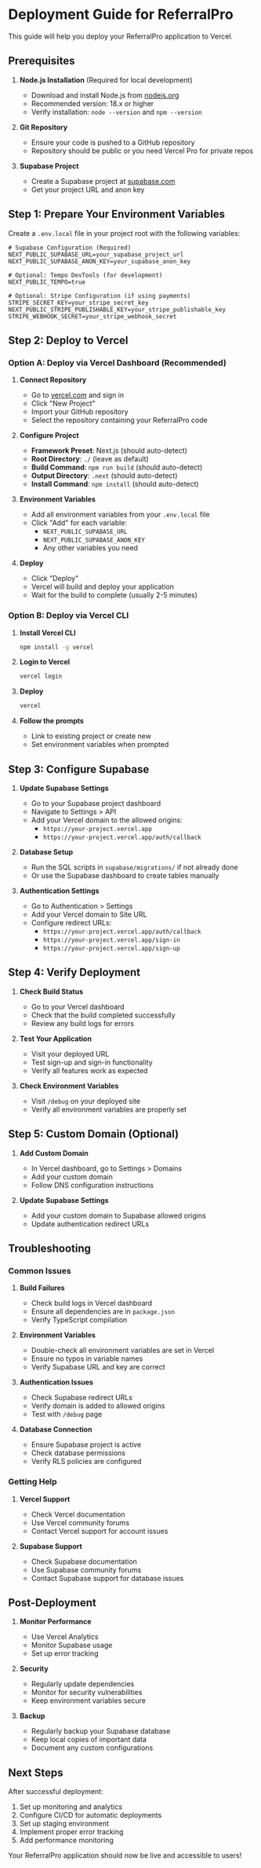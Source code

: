 # Deployment Guide for ReferralPro

This guide will help you deploy your ReferralPro application to Vercel.

## Prerequisites

1. **Node.js Installation** (Required for local development)
   - Download and install Node.js from [nodejs.org](https://nodejs.org/)
   - Recommended version: 18.x or higher
   - Verify installation: `node --version` and `npm --version`

2. **Git Repository**
   - Ensure your code is pushed to a GitHub repository
   - Repository should be public or you need Vercel Pro for private repos

3. **Supabase Project**
   - Create a Supabase project at [supabase.com](https://supabase.com)
   - Get your project URL and anon key

## Step 1: Prepare Your Environment Variables

Create a `.env.local` file in your project root with the following variables:

```env
# Supabase Configuration (Required)
NEXT_PUBLIC_SUPABASE_URL=your_supabase_project_url
NEXT_PUBLIC_SUPABASE_ANON_KEY=your_supabase_anon_key

# Optional: Tempo DevTools (for development)
NEXT_PUBLIC_TEMPO=true

# Optional: Stripe Configuration (if using payments)
STRIPE_SECRET_KEY=your_stripe_secret_key
NEXT_PUBLIC_STRIPE_PUBLISHABLE_KEY=your_stripe_publishable_key
STRIPE_WEBHOOK_SECRET=your_stripe_webhook_secret
```

## Step 2: Deploy to Vercel

### Option A: Deploy via Vercel Dashboard (Recommended)

1. **Connect Repository**
   - Go to [vercel.com](https://vercel.com) and sign in
   - Click "New Project"
   - Import your GitHub repository
   - Select the repository containing your ReferralPro code

2. **Configure Project**
   - **Framework Preset**: Next.js (should auto-detect)
   - **Root Directory**: `./` (leave as default)
   - **Build Command**: `npm run build` (should auto-detect)
   - **Output Directory**: `.next` (should auto-detect)
   - **Install Command**: `npm install` (should auto-detect)

3. **Environment Variables**
   - Add all environment variables from your `.env.local` file
   - Click "Add" for each variable:
     - `NEXT_PUBLIC_SUPABASE_URL`
     - `NEXT_PUBLIC_SUPABASE_ANON_KEY`
     - Any other variables you need

4. **Deploy**
   - Click "Deploy"
   - Vercel will build and deploy your application
   - Wait for the build to complete (usually 2-5 minutes)

### Option B: Deploy via Vercel CLI

1. **Install Vercel CLI**
   ```bash
   npm install -g vercel
   ```

2. **Login to Vercel**
   ```bash
   vercel login
   ```

3. **Deploy**
   ```bash
   vercel
   ```

4. **Follow the prompts**
   - Link to existing project or create new
   - Set environment variables when prompted

## Step 3: Configure Supabase

1. **Update Supabase Settings**
   - Go to your Supabase project dashboard
   - Navigate to Settings > API
   - Add your Vercel domain to the allowed origins:
     - `https://your-project.vercel.app`
     - `https://your-project.vercel.app/auth/callback`

2. **Database Setup**
   - Run the SQL scripts in `supabase/migrations/` if not already done
   - Or use the Supabase dashboard to create tables manually

3. **Authentication Settings**
   - Go to Authentication > Settings
   - Add your Vercel domain to Site URL
   - Configure redirect URLs:
     - `https://your-project.vercel.app/auth/callback`
     - `https://your-project.vercel.app/sign-in`
     - `https://your-project.vercel.app/sign-up`

## Step 4: Verify Deployment

1. **Check Build Status**
   - Go to your Vercel dashboard
   - Check that the build completed successfully
   - Review any build logs for errors

2. **Test Your Application**
   - Visit your deployed URL
   - Test sign-up and sign-in functionality
   - Verify all features work as expected

3. **Check Environment Variables**
   - Visit `/debug` on your deployed site
   - Verify all environment variables are properly set

## Step 5: Custom Domain (Optional)

1. **Add Custom Domain**
   - In Vercel dashboard, go to Settings > Domains
   - Add your custom domain
   - Follow DNS configuration instructions

2. **Update Supabase Settings**
   - Add your custom domain to Supabase allowed origins
   - Update authentication redirect URLs

## Troubleshooting

### Common Issues

1. **Build Failures**
   - Check build logs in Vercel dashboard
   - Ensure all dependencies are in `package.json`
   - Verify TypeScript compilation

2. **Environment Variables**
   - Double-check all environment variables are set in Vercel
   - Ensure no typos in variable names
   - Verify Supabase URL and key are correct

3. **Authentication Issues**
   - Check Supabase redirect URLs
   - Verify domain is added to allowed origins
   - Test with `/debug` page

4. **Database Connection**
   - Ensure Supabase project is active
   - Check database permissions
   - Verify RLS policies are configured

### Getting Help

1. **Vercel Support**
   - Check Vercel documentation
   - Use Vercel community forums
   - Contact Vercel support for account issues

2. **Supabase Support**
   - Check Supabase documentation
   - Use Supabase community forums
   - Contact Supabase support for database issues

## Post-Deployment

1. **Monitor Performance**
   - Use Vercel Analytics
   - Monitor Supabase usage
   - Set up error tracking

2. **Security**
   - Regularly update dependencies
   - Monitor for security vulnerabilities
   - Keep environment variables secure

3. **Backup**
   - Regularly backup your Supabase database
   - Keep local copies of important data
   - Document any custom configurations

## Next Steps

After successful deployment:

1. Set up monitoring and analytics
2. Configure CI/CD for automatic deployments
3. Set up staging environment
4. Implement proper error tracking
5. Add performance monitoring

Your ReferralPro application should now be live and accessible to users! 